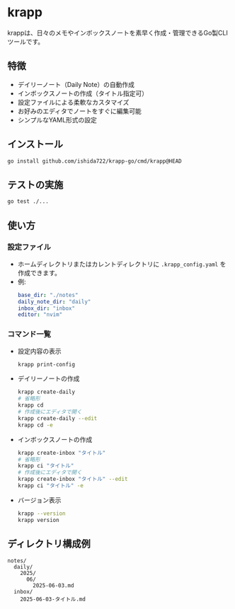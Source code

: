 # krapp

krappは、日々のメモやインボックスノートを素早く作成・管理できるGo製CLIツールです。

## 特徴
- デイリーノート（Daily Note）の自動作成
- インボックスノートの作成（タイトル指定可）
- 設定ファイルによる柔軟なカスタマイズ
- お好みのエディタでノートをすぐに編集可能
- シンプルなYAML形式の設定

## インストール

```bash
go install github.com/ishida722/krapp-go/cmd/krapp@HEAD
```

## テストの実施

```sh
go test ./...
```

## 使い方

### 設定ファイル
- ホームディレクトリまたはカレントディレクトリに `.krapp_config.yaml` を作成できます。
- 例:
  ```yaml
  base_dir: "./notes"
  daily_note_dir: "daily"
  inbox_dir: "inbox"
  editor: "nvim"
  ```

### コマンド一覧

- 設定内容の表示
  ```sh
  krapp print-config
  ```

- デイリーノートの作成
  ```sh
  krapp create-daily
  # 省略形
  krapp cd
  # 作成後にエディタで開く
  krapp create-daily --edit
  krapp cd -e
  ```

- インボックスノートの作成
  ```sh
  krapp create-inbox "タイトル"
  # 省略形
  krapp ci "タイトル"
  # 作成後にエディタで開く
  krapp create-inbox "タイトル" --edit
  krapp ci "タイトル" -e
  ```

- バージョン表示
  ```sh
  krapp --version
  krapp version
  ```

## ディレクトリ構成例

```
notes/
  daily/
    2025/
      06/
        2025-06-03.md
  inbox/
    2025-06-03-タイトル.md
```